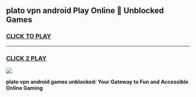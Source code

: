 
## plato vpn android Play Online 👋 Unblocked Games
<h3>
<a href="https://premium.freeplayer.one?title=plato_vpn_android&ref=19F">CLICK TO PLAY</a></h3>
<hr>

<h3>
<a href="https://premium.freeplayer.one?title=plato_vpn_android&ref=19F">CLICK 2 PLAY</a>
  
</h3>

<a href="https://premium.freeplayer.one?title=plato_vpn_android&ref=19F"><img src="https://clearcache.store/games.png"></a>


**plato vpn android games unblocked: Your Gateway to Fun and Accessible Online Gaming**
